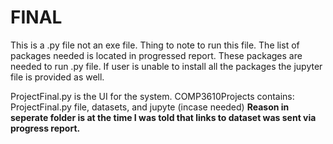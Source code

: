 # FINAL
This is a .py file not an exe file.
Thing to note to run this file.
The list of packages needed is located in progressed report. These packages are needed to run .py file. If user is unable to install all the packages the jupyter file is provided as well. 

ProjectFinal.py is the UI for the system. 
COMP3610Projects contains: ProjectFinal.py file, datasets, and jupyte (incase needed) 
**Reason in seperate folder is at the time I was told that links to dataset was sent via progress report.**
